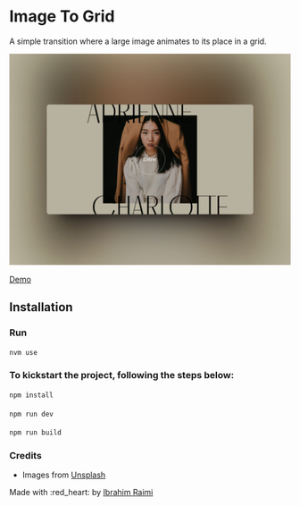 # Image To Grid

A simple transition where a large image animates to its place in a grid.

![Image to Grid Transition featured image](static/cover.png)

[Demo](http://image-to-grid.netlify.app)

## Installation

### Run

```bash
nvm use
```

### To kickstart the project, following the steps below:

```bash
npm install

npm run dev

npm run build

```

### Credits

- Images from [Unsplash](https://unsplash.com/)

Made with :red_heart:  by [Ibrahim Raimi](http://twitter.com/ibrahimraimi_)
